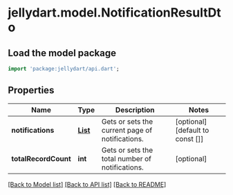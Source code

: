 # jellydart.model.NotificationResultDto

## Load the model package
```dart
import 'package:jellydart/api.dart';
```

## Properties
Name | Type | Description | Notes
------------ | ------------- | ------------- | -------------
**notifications** | [**List<NotificationDto>**](NotificationDto.md) | Gets or sets the current page of notifications. | [optional] [default to const []]
**totalRecordCount** | **int** | Gets or sets the total number of notifications. | [optional] 

[[Back to Model list]](../README.md#documentation-for-models) [[Back to API list]](../README.md#documentation-for-api-endpoints) [[Back to README]](../README.md)


